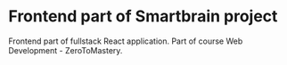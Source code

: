# Frontend part of Smartbrain project

Frontend part of fullstack React application. Part of course Web Development - ZeroToMastery.
